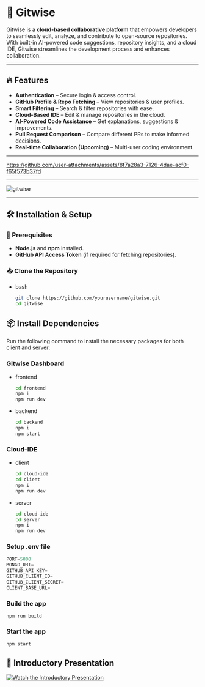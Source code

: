 # 🚀 Gitwise

Gitwise is a **cloud-based collaborative platform** that empowers developers to seamlessly edit, analyze, and contribute to open-source repositories. With built-in AI-powered code suggestions, repository insights, and a cloud IDE, Gitwise streamlines the development process and enhances collaboration.

---

## 🔥 Features
- **Authentication** – Secure login & access control.
- **GitHub Profile & Repo Fetching** – View repositories & user profiles.
- **Smart Filtering** – Search & filter repositories with ease.
- **Cloud-Based IDE** – Edit & manage repositories in the cloud.
- **AI-Powered Code Assistance** – Get explanations, suggestions & improvements.
- **Pull Request Comparison** – Compare different PRs to make informed decisions.
- **Real-time Collaboration (Upcoming)** – Multi-user coding environment.

---

https://github.com/user-attachments/assets/8f7a28a3-7126-4dae-acf0-f65f573b37fd

---

![gitwise](https://github.com/user-attachments/assets/73dcf85e-976b-461e-86c8-6c9dd1794678)

---

## 🛠️ Installation & Setup

### 📌 Prerequisites
- **Node.js** and **npm** installed.
- **GitHub API Access Token** (if required for fetching repositories).

### 📥 Clone the Repository
* bash
  ```bash
  git clone https://github.com/yourusername/gitwise.git
  cd gitwise
  ```

## 📦 Install Dependencies
Run the following command to install the necessary packages for both client and server:
### Gitwise Dashboard
* frontend
  ```bash
  cd frontend
  npm i
  npm run dev
  ```
* backend
  ```bash
  cd backend
  npm i
  npm start
  ```
### Cloud-IDE
* client
  ```bash
  cd cloud-ide
  cd client
  npm i
  npm run dev
  ```
* server
  ```bash
  cd cloud-ide
  cd server
  npm i
  npm run dev
  ```

### Setup .env file

```js
PORT=5000
MONGO_URI=
GITHUB_API_KEY=
GITHUB_CLIENT_ID=
GITHUB_CLIENT_SECRET=
CLIENT_BASE_URL=
```

### Build the app

```shell
npm run build
```

### Start the app

```shell
npm start
```
## 🎥 Introductory Presentation

[![Watch the Introductory Presentation](https://img.youtube.com/vi/YOUR_VIDEO_ID/maxresdefault.jpg)](https://www.youtube.com/watch?v=YOUR_VIDEO_ID)
